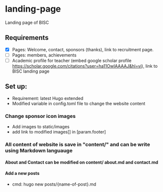 
# landing-page
Landing page of BISC

## Requirements
- [x] Pages: Welcome, contact, sponsors (thanks), link to recruitment page.
- [ ] Pages:  members, achievements
- [ ] Academic profile for teacher (embed google scholar profile https://scholar.google.com/citations?user=ha11OwIAAAAJ&hl=vi), link to BISC landing page
## Set up:
- Requirement: latest Hugo extended
- Modified variable in config.toml file to change the website content

### Change sponsor icon images
- Add images to static/images
- add link to modified images[] in [param.footer]

### All content of website is save in "content/" and can be write using Markdown languauge

#### About and Contact can be modified on content/ about.md and contact.md
#### Add a new posts
- cmd: hugo new posts/{name-of-post}.md


